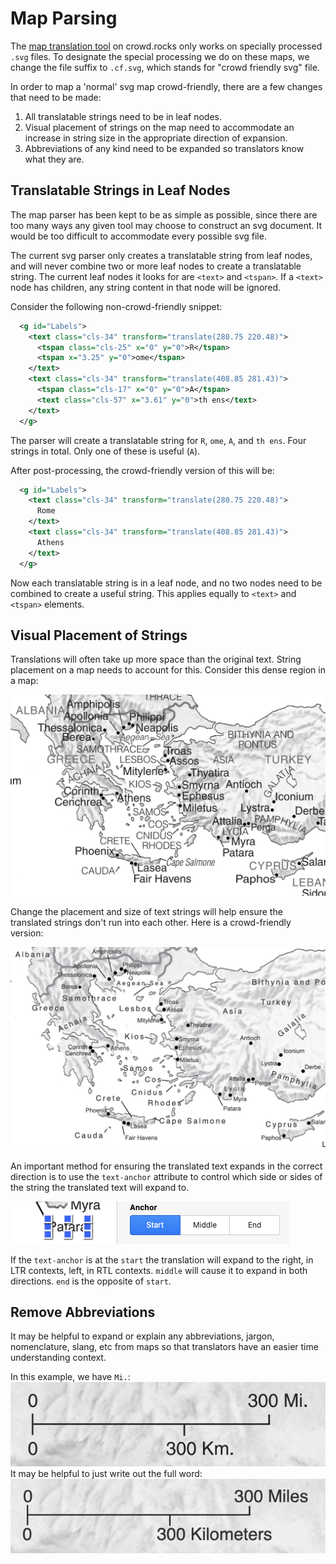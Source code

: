 # Map Parsing

The [map translation tool](https://crowd.rocks/US/en/1/maps/list) on crowd.rocks only works on specially processed `.svg` files. To designate the special processing we do on these maps, we change the file suffix to `.cf.svg`, which stands for "crowd friendly svg" file.  

In order to map a 'normal' svg map crowd-friendly, there are a few changes that need to be made:  
1. All translatable strings need to be in leaf nodes.  
1. Visual placement of strings on the map need to accommodate an increase in string size in the appropriate direction of expansion.  
1. Abbreviations of any kind need to be expanded so translators know what they are.  

## Translatable Strings in Leaf Nodes

The map parser has been kept to be as simple as possible, since there are too many ways any given tool may choose to construct an svg document. It would be too difficult to accommodate every possible svg file.   

The current svg parser only creates a translatable string from leaf nodes, and will never combine two or more leaf nodes to create a translatable string. The current leaf nodes it looks for are `<text>` and `<tspan>`. If a `<text>` node has children, any string content in that node will be ignored.   

Consider the following non-crowd-friendly snippet:  
```xml
  <g id="Labels">
    <text class="cls-34" transform="translate(280.75 220.48)">
      <tspan class="cls-25" x="0" y="0">R</tspan>
      <tspan x="3.25" y="0">ome</tspan>
    </text>
    <text class="cls-34" transform="translate(408.85 281.43)">
      <tspan class="cls-17" x="0" y="0">A</tspan>
      <text class="cls-57" x="3.61" y="0">th ens</text>
    </text>
  </g>
```

The parser will create a translatable string for `R`, `ome`, `A`, and `th ens`. Four strings in total. Only one of these is useful (`A`).   

After post-processing, the crowd-friendly version of this will be:  
```xml
  <g id="Labels">
    <text class="cls-34" transform="translate(280.75 220.48)">
      Rome
    </text>
    <text class="cls-34" transform="translate(408.85 281.43)">
      Athens
    </text>
  </g>
```
Now each translatable string is in a leaf node, and no two nodes need to be combined to create a useful string. This applies equally to `<text>` and `<tspan>` elements.  

## Visual Placement of Strings

Translations will often take up more space than the original text. String placement on a map needs to account for this. Consider this dense region in a map:  

![dense](./img/dense.png)  

Change the placement and size of text strings will help ensure the translated strings don't run into each other. Here is a crowd-friendly version:  

![less-dense](./img/less-dense.png)    

An important method for ensuring the translated text expands in the correct direction is to use the `text-anchor` attribute to control which side or sides of the string the translated text will expand to.  

![anchor](./img/anchor.png)  

If the `text-anchor` is at the `start` the translation will expand to the right, in LTR contexts, left, in RTL contexts. `middle` will cause it to expand in both directions. `end` is the opposite of `start`.  


## Remove Abbreviations

It may be helpful to expand or explain any abbreviations, jargon, nomenclature, slang, etc from maps so that translators have an easier time understanding context.   

In this example, we have `Mi.`:  
![abbreviation](./img/abbreviation.png)  
It may be helpful to just write out the full word:  
![no-abbreviation](./img/no-abbreviation.png)
